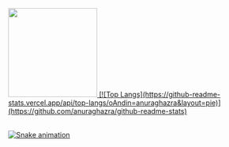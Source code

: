 <div>
   <a href="https://github.com/oAndin">
   <img height="180em" src="https://github-readme-stats.vercel.app/api?username=oAndin&show_icons=true&theme=merko&include_all_commits=true&count_private=true"/>
   [![Top Langs](https://github-readme-stats.vercel.app/api/top-langs/oAndin=anuraghazra&layout=pie)](https://github.com/anuraghazra/github-readme-stats)
</div>
 <br>
<div>
 
  ![Snake animation](https://github.com/oAndin/oAndin/blob/output/github-contribution-grid-snake.svg)

   </div>
